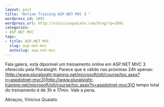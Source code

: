 ```yaml
---
layout: post
title: "Online Training ASP.NET MVC 3 "
wordpress_id: 2891
wordpress_url: http://viniciusquaiato.com/blog/?p=2891
categories:
- ASP.NET MVC
tags:
- title: ASP.NET MVC
  slug: asp-net-mvc
  autoslug: asp.net-mvc
---
```

Fala galera, está diponível um treinamento online em ASP.NET MVC 3 oferecido pela Pluralsight. Parece que é válido nas próximas 24h apenas:[http://www.pluralsight-training.net/microsoft/olt/course/toc.aspx?n=aspdotnet-mvc3](http://www.pluralsight-training.net/microsoft/olt/course/toc.aspx?n=aspdotnet-mvc3)O tempo total do treinamento é de 3h e 17min. Vale a pena.

Abraços,
Vinicius Quaiato.
